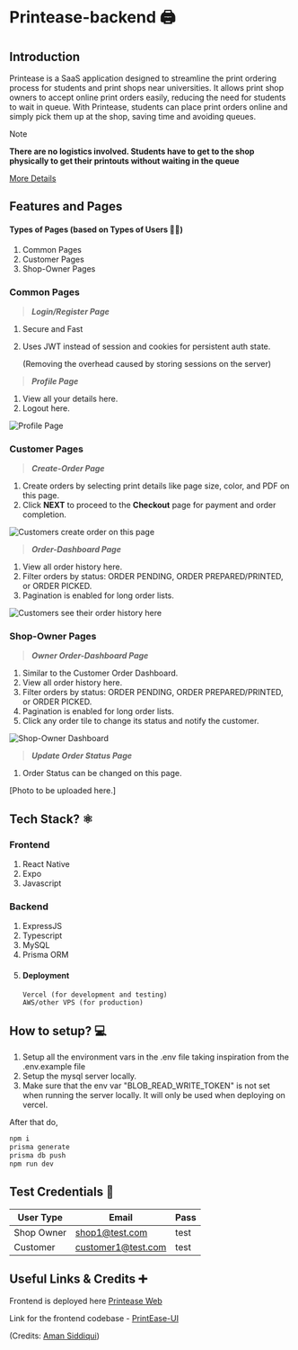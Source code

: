 # Printease-backend 🖨️

## Introduction

Printease is a SaaS application designed to streamline the print ordering process for students and print shops near universities. It allows print shop owners to accept online print orders easily, reducing the need for students to wait in queue. With Printease, students can place print orders online and simply pick them up at the shop, saving time and avoiding queues.

> [!NOTE]
> **There are no logistics involved. Students have to get to the shop physically to get their printouts without waiting in the queue**

[More Details](https://printease-official.onrender.com/)

## Features and Pages

#### Types of Pages (based on Types of Users 👨‍🦲)
1. Common Pages
2. Customer Pages
3. Shop-Owner Pages

### Common Pages

> ***Login/Register Page***
1. Secure and Fast
2. Uses JWT instead of session and cookies for persistent auth state.

    (Removing the overhead caused by storing sessions on the server)

> ***Profile Page***
1. View all your details here.
2. Logout here.

![Profile Page](https://github.com/metaladmiral/printease-backend/assets/107746968/e6b1514b-d77e-47a7-a129-c56c68e8a4f4)


### Customer Pages

> ***Create-Order Page***
1. Create orders by selecting print details like page size, color, and PDF on this page.
2. Click **NEXT** to proceed to the **Checkout** page for payment and order completion.

![Customers create order on this page](https://github.com/metaladmiral/printease-backend/assets/107746968/bd72fd5b-2507-4b68-b813-09a00ec8f2bb)

> ***Order-Dashboard Page***
1. View all order history here.
2. Filter orders by status: ORDER PENDING, ORDER PREPARED/PRINTED, or ORDER PICKED.
3. Pagination is enabled for long order lists.

![Customers see their order history here](https://github.com/metaladmiral/printease-backend/assets/107746968/e04220c8-63f2-4b87-b8e4-30944fc70fad)

### Shop-Owner Pages

> ***Owner Order-Dashboard Page***
1. Similar to the Customer Order Dashboard.
2. View all order history here.
3. Filter orders by status: ORDER PENDING, ORDER PREPARED/PRINTED, or ORDER PICKED.
4. Pagination is enabled for long order lists.
5. Click any order tile to change its status and notify the customer.

![Shop-Owner Dashboard](https://github.com/metaladmiral/printease-backend/assets/107746968/ca8f3fa7-4d05-4b08-a806-b981465c571c)

> ***Update Order Status Page***

1. Order Status can be changed on this page.

[Photo to be uploaded here.]

## Tech Stack? ⚛️

### Frontend
1. React Native
2. Expo
3. Javascript

### Backend
1. ExpressJS
2. Typescript
3. MySQL
4. Prisma ORM
5. #### Deployment
       Vercel (for development and testing)
       AWS/other VPS (for production)

## How to setup? 💻

1. Setup all the environment vars in the .env file taking inspiration from the .env.example file
2. Setup the mysql server locally.
3. Make sure that the env var "BLOB_READ_WRITE_TOKEN" is not set when running the server locally. It will only be used when deploying on vercel.

After that do,
```bash
npm i
prisma generate
prisma db push
npm run dev
```

## Test Credentials 🔑

| User Type | Email | Pass 
| --- | --- | --- |
| Shop Owner | shop1@test.com | test
| Customer | customer1@test.com | test

## Useful Links & Credits ➕

Frontend is deployed here [Printease Web](https://print-ease.netlify.app)

Link for the frontend codebase - [PrintEase-UI](https://github.com/Aman-Sidd/PrintEase)

(Credits: [Aman Siddiqui](https://github.com/Aman-Sidd))
